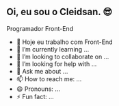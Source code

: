 ## Oi, eu sou o Cleidsan. 😎

Programador Front-End

- 🔭 Hoje eu trabalho com Front-End
- 🌱 I’m currently learning ...
- 👯 I’m looking to collaborate on ...
- 🤔 I’m looking for help with ...
- 💬 Ask me about ...
- 📫 How to reach me: ...
- 😄 Pronouns: ...
- ⚡ Fun fact: ...

<div>
  <a href="http://beacons.ai/Cleidsan"> 
